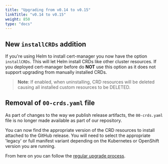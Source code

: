 ```yaml
---
title: "Upgrading from v0.14 to v0.15"
linkTitle: "v0.14 to v0.15"
weight: 850
type: "docs"
---
```


## New `installCRDs` addition

If you're using Helm to install cert-manager you now have the option `installCRDs`.
This will let Helm install CRDs like other cluster resources.
If you deployed cert-manager before do **NOT** use this option as it does not support
upgrading from manually installed CRDs.

> **Note**: If enabled, when uninstalling, CRD resources will be deleted causing all
> installed custom resources to be DELETED.

## Removal of `00-crds.yaml` file

As part of changes to the way we publish release artifacts, the `00-crds.yaml`
file is no longer made available as part of our repository.

You can now find the appropriate version of the CRD resources to install
attached to the GitHub release. You will need to select the appropriate
'legacy' or full manifest variant depending on the Kubernetes or
OpenShift version you are running.

From here on you can follow the [regular upgrade process](../).
